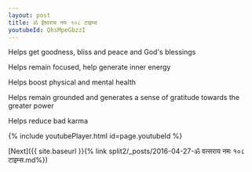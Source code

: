 ```yaml
---
layout: post
title: ॐ ईश्वराय नमः १०८ टाइम्स
youtubeId: QhsMpeGbzzI
---
```

 
 
Helps get goodness, bliss and peace and God's blessings
 
Helps remain focused, help generate inner energy 
 
Helps boost physical and mental health 
 
Helps remain grounded and generates a sense of gratitude towards the greater power 
 
Helps reduce bad karma
 
 
 
 


{% include youtubePlayer.html id=page.youtubeId %}
 
[Next]({{ site.baseurl }}{% link  split2/_posts/2016-04-27-ॐ वत्सराय नमः १०८ टाइम्स.md%})
 
